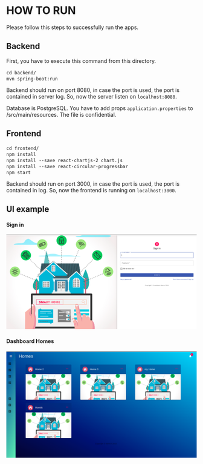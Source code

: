 # HOW TO RUN

Please follow this steps to successfully run the apps.

## Backend

First, you have to execute this command from this directory.

```
cd backend/
mvn spring-boot:run
```

Backend should run on port 8080, in case the port is used, the port is contained in server log.
So, now the server listen on ``localhost:8080``.

Database is PostgreSQL. You have to add props ``application.properties`` to /src/main/resources. 
The file is confidential.


## Frontend

```
cd frontend/
npm install
npm install --save react-chartjs-2 chart.js
npm install --save react-circular-progressbar
npm start
```

Backend should run on port 3000, in case the port is used, the port is contained in log.
So, now the frontend is running on ``localhost:3000``.

## UI example

#### Sign in

![Sign in](./signIn.png)

#### Dashboard Homes

![Homes](./homes_real.png)

